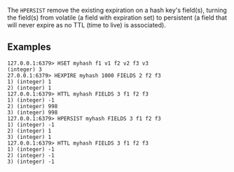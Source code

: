 The `HPERSIST` remove the existing expiration on a hash key's field(s), turning the field(s) from volatile (a field with expiration set) 
to persistent (a field that will never expire as no TTL (time to live) is associated).

## Examples

```
127.0.0.1:6379> HSET myhash f1 v1 f2 v2 f3 v3
(integer) 3
27.0.0.1:6379> HEXPIRE myhash 1000 FIELDS 2 f2 f3
1) (integer) 1
2) (integer) 1
127.0.0.1:6379> HTTL myhash FIELDS 3 f1 f2 f3
1) (integer) -1
2) (integer) 998
3) (integer) 998
127.0.0.1:6379> HPERSIST myhash FIELDS 3 f1 f2 f3
1) (integer) -1
2) (integer) 1
3) (integer) 1
127.0.0.1:6379> HTTL myhash FIELDS 3 f1 f2 f3
1) (integer) -1
2) (integer) -1
3) (integer) -1
```
